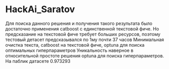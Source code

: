 # HackAi_Saratov
Для поиска данного решения и получения такого результата было достаточно применения catboost с единственной текстовой фиче. Но предсказание на текстовой фиче требует больших ресурсов, поэтому тестовый детасет предсказывался по 1му почти 37 часов 
Минимальная очистка текста, catboost на текстовой фиче, optuna для поиска оптимальных гиперпараметров
Уникальность наверное в относительной простоте решения optuna для поиска гиперпараметров. 
На паблик датасете 0.973293
